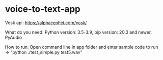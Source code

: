 # voice-to-text-app
Vosk api: https://alphacephei.com/vosk/

What do you need:
Python version: 3.5-3.9,
pip version: 20.3 and newer,
PyAudio

How to run:
Open command line in app folder
and enter sample code to run -> "python ./test_simple.py test5.wav"
